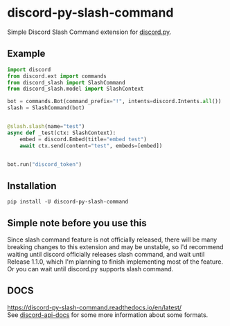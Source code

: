 # discord-py-slash-command
Simple Discord Slash Command extension for [discord.py](https://github.com/Rapptz/discord.py).

## Example
```py
import discord
from discord.ext import commands
from discord_slash import SlashCommand
from discord_slash.model import SlashContext

bot = commands.Bot(command_prefix="!", intents=discord.Intents.all())
slash = SlashCommand(bot)


@slash.slash(name="test")
async def _test(ctx: SlashContext):
    embed = discord.Embed(title="embed test")
    await ctx.send(content="test", embeds=[embed])


bot.run("discord_token")
```

## Installation
`pip install -U discord-py-slash-command`

## Simple note before you use this
Since slash command feature is not officially released, 
there will be many breaking changes to this extension and may be unstable, 
so I'd recommend waiting until discord officially releases slash command, 
and wait until Release 1.1.0, which I'm planning to finish implementing most of the feature.  
Or you can wait until discord.py supports slash command.

## DOCS
https://discord-py-slash-command.readthedocs.io/en/latest/  
See [discord-api-docs](https://github.com/discord/discord-api-docs/blob/feature/interactions/docs/interactions/Slash_Commands.md) for some more information
about some formats.
